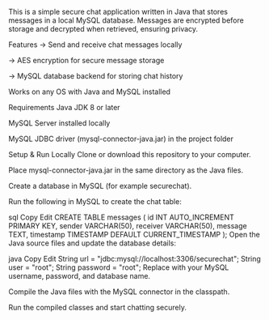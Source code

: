This is a simple secure chat application written in Java that stores messages in a local MySQL database. Messages are encrypted before storage and decrypted when retrieved, ensuring privacy.

Features
-> Send and receive chat messages locally

-> AES encryption for secure message storage

-> MySQL database backend for storing chat history

Works on any OS with Java and MySQL installed

Requirements
Java JDK 8 or later

MySQL Server installed locally

MySQL JDBC driver (mysql-connector-java.jar) in the project folder

Setup & Run Locally
Clone or download this repository to your computer.

Place mysql-connector-java.jar in the same directory as the Java files.

Create a database in MySQL (for example securechat).

Run the following in MySQL to create the chat table:

sql
Copy
Edit
CREATE TABLE messages (
    id INT AUTO_INCREMENT PRIMARY KEY,
    sender VARCHAR(50),
    receiver VARCHAR(50),
    message TEXT,
    timestamp TIMESTAMP DEFAULT CURRENT_TIMESTAMP
);
Open the Java source files and update the database details:

java
Copy
Edit
String url = "jdbc:mysql://localhost:3306/securechat";
String user = "root";
String password = "root";
Replace with your MySQL username, password, and database name.

Compile the Java files with the MySQL connector in the classpath.

Run the compiled classes and start chatting securely.

